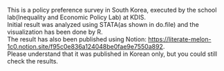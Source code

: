 This is a policy preference survey in South Korea, executed by the school lab(Inequality and  Economic Policy Lab) at  KDIS. <br>
Initial result was analyzed using STATA(as shown in do.file) and the visualization has been done by R. <br>
The result has also been published using Notion: https://literate-melon-1c0.notion.site/f95c0e836a124048be0fae9e7550a892. <br>
Please understand that it was published in Korean only, but you could still check the results. <br>
